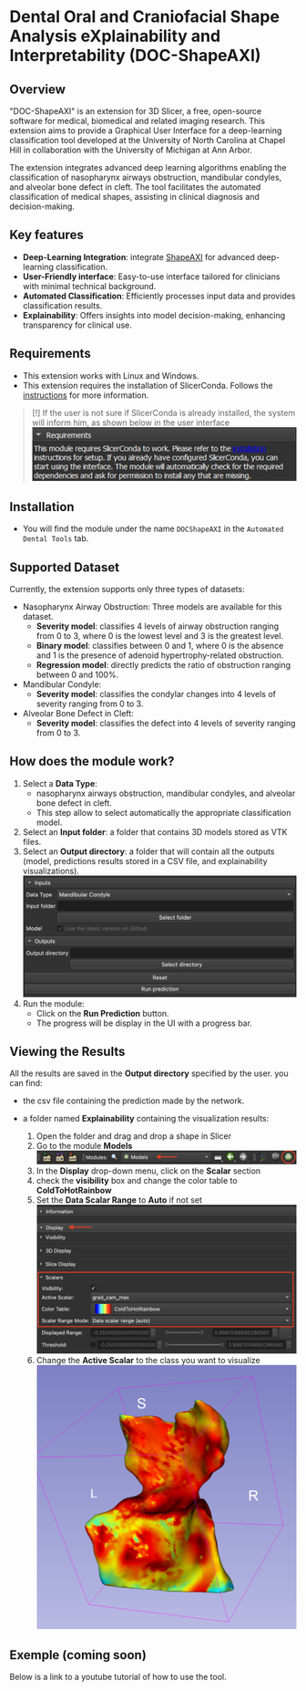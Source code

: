 
# Dental Oral and Craniofacial Shape Analysis eXplainability and Interpretability (DOC-ShapeAXI)

## Overview

"DOC-ShapeAXI" is an extension for 3D Slicer, a free, open-source software for medical, biomedical and related imaging research. This extension aims to provide a Graphical User Interface for a deep-learning classification tool developed at the University of North Carolina at Chapel Hill in collaboration with the University of Michigan at Ann Arbor. 

The extension integrates advanced deep learning algorithms enabling the classification of nasopharynx airways obstruction, mandibular condyles, and alveolar bone defect in cleft. The tool facilitates the automated classification of medical shapes, assisting in clinical diagnosis and decision-making.


## Key features
- **Deep-Learning Integration**: integrate [ShapeAXI](https://github.com/DCBIA-OrthoLab/ShapeAXI) for advanced deep-learning classification.
- **User-Friendly interface**: Easy-to-use interface tailored for clinicians with minimal technical background.
- **Automated Classification**: Efficiently processes input data and provides classification results.
- **Explainability**: Offers insights into model decision-making, enhancing transparency for clinical use. 

## Requirements

 - This extension works with Linux and Windows.
 - This extension requires the installation of SlicerConda. Follows the [instructions](https://github.com/DCBIA-OrthoLab/SlicerConda) for more information.

  > [!]
  > If the user is not sure if SlicerConda is already installed, the system will inform him, as shown below in the user interface
  > ![SlicerConda information message.](DOCShapeAXI/Resources/Image/ui_requirements.png)


## Installation

 - You will find the module under the name  `DOCShapeAXI` in the `Automated Dental Tools` tab.


## Supported Dataset
Currently, the extension supports only three types of datasets:
- Nasopharynx Airway Obstruction: Three models are available for this dataset. 
  - **Severity model**: classifies 4 levels of airway obstruction ranging from 0 to 3, where 0 is the lowest level and 3 is the greatest level. 
  - **Binary model**: classifies between 0 and 1, where 0 is the absence and 1 is the presence of adenoid hypertrophy-related obstruction. 
  - **Regression model**: directly predicts the ratio of obstruction ranging between 0 and 100%.
- Mandibular Condyle: 
  - **Severity model**: classifies the condylar changes into 4 levels of severity ranging from 0 to 3.
- Alveolar Bone Defect in Cleft: 
  - **Severity model**: classifies the defect into 4 levels of severity ranging from 0 to 3.

## How does the module work?

 1. Select a **Data Type**: 
    - nasopharynx airways obstruction, mandibular condyles, and alveolar bone defect in cleft.
    - This step allow to select automatically the appropriate classification model.
 2. Select an **Input folder**: a folder that contains 3D models stored as VTK files.
 3. Select an **Output directory**: a folder that will contain all the outputs (model, predictions results stored in a CSV file, and explainability visualizations).
![User Interface.](DOCShapeAXI/Resources/Image/global_ui.png)
 4. Run the module: 
    - Click on the **Run Prediction** button. 
    - The progress will be display in the UI with a progress bar.

## Viewing the Results

All the results are saved in the **Output directory** specified by the user. you can find:
- the csv file containing the prediction made by the network.

- a folder named **Explainability** containing the visualization results:
  1. Open the folder and drag and drop a shape in Slicer
  2. Go to the module **Models**
      ![location of the Models tab to select in Slicer.](DOCShapeAXI/Resources/Image/explainability_tab.png)
  3. In the **Display** drop-down menu, click on the **Scalar** section
  4. check the **visibility** box and change the color table to **ColdToHotRainbow**
  5. Set the **Data Scalar Range** to **Auto** if not set
    ![Screenshot of the location and values of the visualization settings](DOCShapeAXI/Resources/Image/explainability_params.png)
  6. Change the **Active Scalar** to the class you want to visualize
    ![Exemple of explainability results obtained with the regression model on the nasopharynx airway obstruction dataset.](DOCShapeAXI/Resources/Image/explainability_result.png)

## Exemple (coming soon)

Below is a link to a youtube tutorial of how to use the tool.